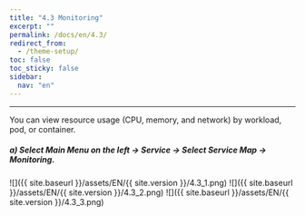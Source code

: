 ```yaml
---
title: "4.3 Monitoring"
excerpt: ""
permalink: /docs/en/4.3/
redirect_from:
  - /theme-setup/
toc: false
toc_sticky: false
sidebar:
  nav: "en"
---
```



---

You can view resource usage \(CPU, memory, and network\) by workload, pod, or container.

##### a\) Select Main Menu on the left → Service → Select Service Map → Monitoring.
![]({{ site.baseurl }}/assets/EN/{{ site.version }}/4.3_1.png)
![]({{ site.baseurl }}/assets/EN/{{ site.version }}/4.3_2.png)
![]({{ site.baseurl }}/assets/EN/{{ site.version }}/4.3_3.png)
